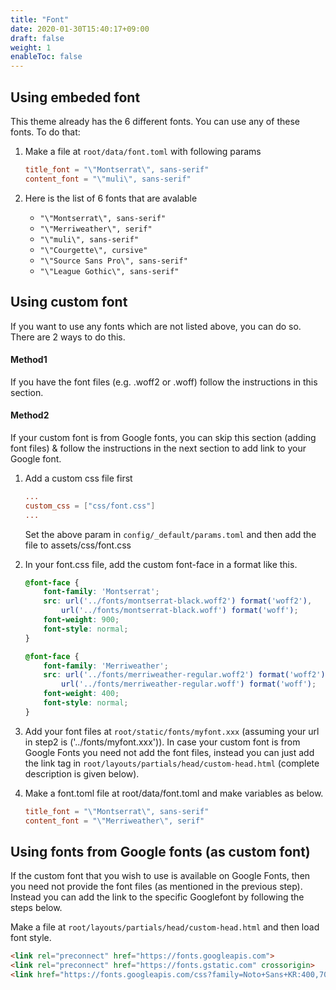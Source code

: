 ```yaml
---
title: "Font"
date: 2020-01-30T15:40:17+09:00
draft: false
weight: 1
enableToc: false
---
```


## Using embeded font

This theme already has the 6 different fonts. You can use any of these fonts. To do that:

1. Make a file at `root/data/font.toml` with following params

    ```toml
    title_font = "\"Montserrat\", sans-serif"
    content_font = "\"muli\", sans-serif"
    ```

2. Here is the list of 6 fonts that are avalable 

    - `"\"Montserrat\", sans-serif"`
    - `"\"Merriweather\", serif"`
    - `"\"muli\", sans-serif"`
    - `"\"Courgette\", cursive"`
    - `"\"Source Sans Pro\", sans-serif"`
    - `"\"League Gothic\", sans-serif"`

## Using custom font

If you want to use any fonts which are not listed above, you can do so. There are 2 ways to do this. 

#### Method1

If you have the font files (e.g. .woff2 or .woff) follow the instructions in this section.

#### Method2

If your custom font is from Google fonts, you can skip this section (adding font files) & follow the instructions in the next section to add link to your Google font.

1. Add a custom css file first

    ```toml
    ...
    custom_css = ["css/font.css"]
    ...
    ```

   
    Set the above param in `config/_default/params.toml` and then add the file to assets/css/font.css

2. In your font.css file, add the custom font-face in a format like this.

    ```css
    @font-face {
        font-family: 'Montserrat';
        src: url('../fonts/montserrat-black.woff2') format('woff2'),
            url('../fonts/montserrat-black.woff') format('woff');
        font-weight: 900;
        font-style: normal;
    }

    @font-face {
        font-family: 'Merriweather';
        src: url('../fonts/merriweather-regular.woff2') format('woff2'),
            url('../fonts/merriweather-regular.woff') format('woff');
        font-weight: 400;
        font-style: normal;
    }
    ```

3. Add your font files at `root/static/fonts/myfont.xxx` (assuming your url in step2 is ('../fonts/myfont.xxx')). In case your custom font is from Google Fonts you need not add the font files, instead you can just add the link tag in `root/layouts/partials/head/custom-head.html` (complete description is given below). 

4. Make a font.toml file at root/data/font.toml and make variables as below.

    ```toml
    title_font = "\"Montserrat\", sans-serif"
    content_font = "\"Merriweather\", serif"
    ```

## Using fonts from Google fonts (as custom font)

If the custom font that you wish to use is available on Google Fonts, then you need not provide the font files (as mentioned in the previous step). Instead you can add the link to the specific Googlefont by following the steps below.

Make a file at `root/layouts/partials/head/custom-head.html` and then load font style. 

```html
<link rel="preconnect" href="https://fonts.googleapis.com">
<link rel="preconnect" href="https://fonts.gstatic.com" crossorigin>
<link href="https://fonts.googleapis.com/css?family=Noto+Sans+KR:400,700&display=swap&subset=korean" rel="stylesheet">
```
